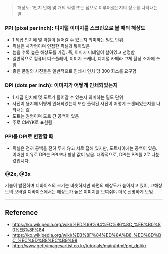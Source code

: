 > 해상도: 1인치 안에 몇 개의 픽셀 또는 점으로 이루어졌는지의 정도를 나타내는 말

### PPI (pixel per inch): 디지털 이미지를 스크린으로 볼 때의 해상도


- 1 제곱 인치에 몇 픽셀이 들어갈 수 있는지 의미하는 밀도 단위
- 픽셀은 사각형이며 인접한 픽셀과 닿아있음
- 높을 수록 높은 해상도를 가짐. 즉, 이미지 디테일이 살아있고 선명함
- 일반적으로 컴퓨터 디스플레이, 이미지 스캐너, 디지털 카메라 고체 촬상 소자에 쓰임
- 좋은 품질의 사진들은 일반적으로 인쇄시 인치 당 300 화소를 요구함


### DPI (dots per inch): 이미지가 어떻게 인쇄되었는지

- 1 제곱 인치에 몇 도트가 들어갈 수 있는지 의미하는 밀도 단위
- 사진이 용지에 어떻게 인쇄되었는지 또한 출력된 사진이 어떻게 스캔되었는지를 나타내는 값
- 도트는 원형이며 도트 간 공백이 있음
- 주로 CMYK로 표현됨

### PPI를 DPI로 변환할 때

- 픽셀은 전혀 공백을 전혀 두지 않고 서로 접해 있지만, 도트사이에는 공백이 있음. 이러한 이유로 DPI는 PPI보다 항상 값이 낮음. 대략적으로, DPI는 PPI를 2로 나눈 값입니다.

### @2x, @3x
기술이 발전하며 디바이스의 크기는 비슷하지만 화면의 해상도가 높아지고 있어, 고해상도의 모바일 디바이스에서는 해상도가 높은 이미지를 보여줘야 더욱 선명하게 보임

---

## Reference
- https://ko.wikipedia.org/wiki/%ED%99%94%EC%86%8C_%EB%B0%80%EB%8F%84
- https://ko.wikipedia.org/wiki/%EB%8F%84%ED%8A%B8_%ED%8D%BC_%EC%9D%B8%EC%B9%98
- http://www.gettyimagesartist.co.kr/tutorials/main/html/ppi_dpi/kr
